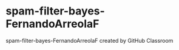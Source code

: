 # spam-filter-bayes-FernandoArreolaF
spam-filter-bayes-FernandoArreolaF created by GitHub Classroom
